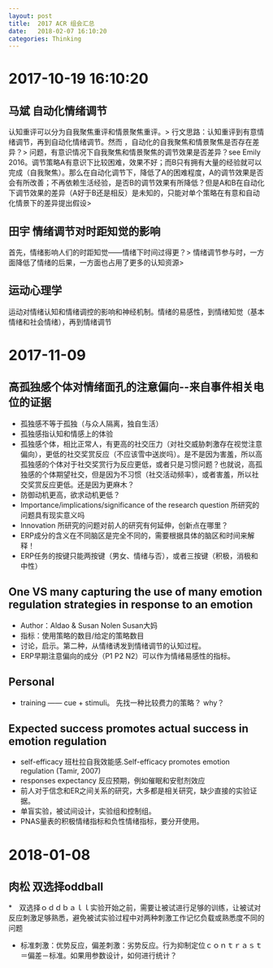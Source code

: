 ```yaml
---
layout: post
title:  2017 ACR 组会汇总
date:   2018-02-07 16:10:20
categories: Thinking
---
```



# 2017-10-19 16:10:20

## 马斌 自动化情绪调节
认知重评可以分为自我聚焦重评和情景聚焦重评。>
行文思路：认知重评到有意情绪调节，再到自动化情绪调节。然而 ，自动化的自我聚焦和情景聚焦是否存在差异？>
问题，有意识情况下自我聚焦和情景聚焦的调节效果是否差异？see Emily 2016。调节策略A有意识下比较困难，效果不好；而B只有拥有大量的经验就可以完成（自我聚焦）。那么在自动化调节下，降低了A的困难程度，A的调节效果是否会有所改善；不再依赖生活经验，是否B的调节效果有所降低？但是A和B在自动化下调节效果的差异（A好于B还是相反）是未知的，只能对单个策略在有意和自动化情景下的差异提出假设>


## 田宇 情绪调节对时距知觉的影响
首先，情绪影响人们的时距知觉——情绪下时间过得更？>
情绪调节参与时，一方面降低了情绪的后果，一方面也占用了更多的认知资源>

## 运动心理学
运动对情绪认知和情绪调控的影响和神经机制。情绪的易感性，到情绪知觉（基本情绪和社会情绪），再到情绪调节



# 2017-11-09

## 高孤独感个体对情绪面孔的注意偏向--来自事件相关电位的证据

* 孤独感不等于孤独（与众人隔离，独自生活）
* 孤独感指认知和情感上的体验
* 孤独感个体，相比正常人，有更高的社交压力（对社交威胁刺激存在视觉注意偏向），更低的社交奖赏反应（不应该雪中送炭吗）。是不是因为害羞，所以高孤独感的个体对于社交奖赏行为反应更低，或者只是习惯问题？也就说，高孤独感的个体期望社交，但是因为不习惯（社交活动频率），或者害羞，所以社交奖赏反应更低。还是因为更麻木？
* 防御动机更高，欲求动机更低？
* Importance/implications/significance of the research question 所研究的问题具有现实意义吗
* Innovation 所研究的问题对前人的研究有何延伸，创新点在哪里？
* ERP成分的含义在不同脑区是完全不同的，需要根据具体的脑区和时间来解释！
* ERP任务的按键只能两按键（男女、情绪与否），或者三按键（积极，消极和中性）


## One VS many capturing the use of many emotion regulation strategies in response to an emotion

* Author：Aldao & Susan Nolen Susan大妈
* 指标：使用策略的数目/给定的策略数目
* 讨论，启示。第二种，从情绪诱发到情绪调节的认知过程。
* ERP早期注意偏向的成分（P1 P2 N2）可以作为情绪易感性的指标。

## Personal

* training —— cue + stimuli。 先找一种比较费力的策略？ why？

## Expected success promotes actual success in emotion regulation
* self-efficacy 班杜拉自我效能感.Self-efficacy promotes emotion regulation (Tamir, 2007)
* responses expectancy 反应预期，例如催眠和安慰剂效应
* 前人对于信念和ER之间关系的研究，大多都是相关研究，缺少直接的实验证据。
* 单盲实验，被试间设计，实验组和控制组。
* PNAS量表的积极情绪指标和负性情绪指标，要分开使用。


# 2018-01-08

## 肉松 双选择oddball
*　双选择ｏｄｄｂａｌｌ实验开始之前，需要让被试进行足够的训练，让被试对反应刺激足够熟悉，避免被试实验过程中对两种刺激工作记忆负载或熟悉度不同的问题
* 标准刺激：优势反应，偏差刺激：劣势反应。行为抑制定位ｃｏｎｔｒａｓｔ＝偏差－标准。如果用参数设计，如何进行统计？
